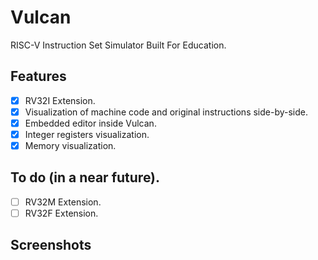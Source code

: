 # Vulcan
RISC-V Instruction Set Simulator Built For Education.

## Features
- [x] RV32I Extension.
- [x] Visualization of machine code and original instructions side-by-side.
- [x] Embedded editor inside Vulcan.
- [x] Integer registers visualization.
- [x] Memory visualization.

## To do (in a near future).
- [ ] RV32M Extension.
- [ ] RV32F Extension.

## Screenshots


